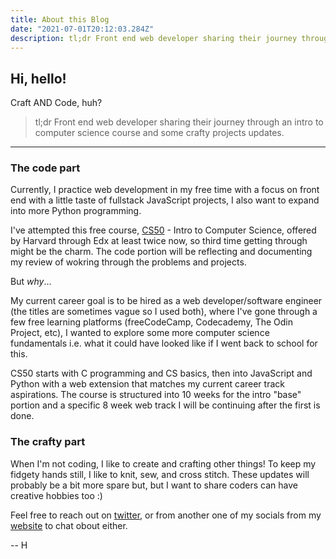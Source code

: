 ```yaml
---
title: About this Blog
date: "2021-07-01T20:12:03.284Z"
description: tl;dr Front end web developer sharing their journey through an intro to computer science course and some crafty projects updates.
---
```


## Hi, hello!

Craft AND Code, huh? 

> tl;dr Front end web developer sharing their journey through an intro to computer science course and some crafty projects updates. 

--------------

### **The code part** 

Currently, I practice web development in my free time with a focus on front end with a little taste of fullstack JavaScript projects, I also want to expand into more Python programming.

I've attempted this free course, [CS50](https://cs50.harvard.edu/x/2021/) - Intro to Computer Science, offered by Harvard through Edx at least twice now, so third time getting through might be the charm. The code portion will be reflecting and documenting my review of wokring through the problems and projects.

But _why_...

My current career goal is to be hired as a web developer/software engineer (the titles are sometimes vague so I used both), where I've gone through a few free learning platforms (freeCodeCamp, Codecademy, The Odin Project, etc), I wanted to explore some more computer science fundamentals i.e. what it could have looked like if I went back to school for this. 

CS50 starts with C programming and CS basics, then into JavaScript and Python with a web extension that matches my current career track aspirations. The course is structured into 10 weeks for the intro "base" portion and a specific 8 week web track I will be continuing after the first is done. 


### **The crafty part**
When I'm not coding, I like to create and crafting other things! To keep my fidgety hands still, I like to knit, sew, and cross stitch. These updates will probably be a bit more spare but, but I want to share coders can have creative hobbies too :)

Feel free to reach out on [twitter](https://www.twitter.com/haley_elder), or from another one of my socials from my [website](https://haleyelder.com) to chat obout either.

-- H